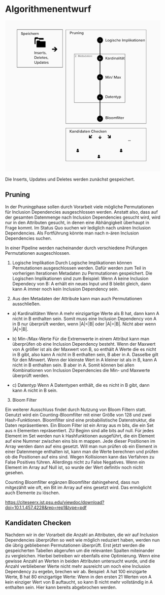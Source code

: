 # Algorithmenentwurf

![](imgs/Algorithmenentwurf.png)

Die Inserts, Updates und Deletes werden zunächst gespeichert.

## Pruning

In der Pruningphase sollen durch Vorarbeit viele mögliche Permutationen für Inclusion Dependencies ausgeschlossen werden. Anstatt also, dass auf der gesamten Datenmenge nach Inclusion Dependencies gesucht wird, wird nur in den Attributen gesucht, in denen eine Abhängigkeit überhaupt in Frage kommt. Im Status Quo suchen wir lediglich nach unären Inclusion Dependencies. Als Fortführung könnte man nach n-ären Inclusion Dependencies suchen.

In einer Pipeline werden nacheinander durch verschiedene Prüfungen Permutationen ausgeschlossen.

1. Logische Implikation
   Durch Logische Implikationen können Permutationen ausgeschlossen werden. Dafür werden zum Teil in vorherigen Iterationen Metadaten zu Permutationen gespeichert.
   Die Logischen Implikationen sind zum Beispiel:
   Wenn A keine Inclusion Dependecy von B: A erhält ein neues Input und B bleibt gleich, dann kann A immer noch kein Inclusion Dependency sein.

2. Aus den Metadaten der Attribute kann man auch Permutationen ausschließen.

- a) Kardinalitäten
  Wenn A mehr einzigartige Werte als B hat, dann kann A nicht in B enthalten sein. Somit muss eine Inclusion Dependency von A in B nur überprüft werden, wenn |A|<|B| oder |A|=|B|. Nicht aber wenn |A|>|B|.

- b) Min-/Max-Werte
  Für die Extremwerte in einem Attribut kann man überprüfen ob eine Inclusion Dependency besteht. Wenn der Maxwert von A größer ist als der Maxwert von B, so enthält A Werte die es nicht in B gibt, also kann A nicht in B enthalten sein, B aber in A. Dasselbe gilt für den Minwert. Wenn der kleinste Wert in A kleiner ist als in B, kann A nicht in B enthalten sein. B aber in A. Somit können bei allen Kombinationen von Inclusion Dependencies die Min- und Maxwerte überprüft werden.

- c) Datentyp
  Wenn A Datentypen enthält, die es nicht in B gibt, dann kann A nicht in B sein.

3. Bloom Filter

Ein weiterer Ausschluss findet durch Nutzung von Bloom Filtern statt. Genutzt wird ein Counting-Bloomfilter mit einer Größe von 128 und zwei Hash-Funktionen. Bloomfilter sind eine probabilistische Datenstruktur, die Daten repräsentieren. Ein Bloom Filter ist ein Array aus m bits, die ein Set aus n Elementen repräsentiert. ZU Beginn sind alle bits auf null. Für jedes Element im Set werden nun k Hashfunktionen ausgeführt, die ein Element auf eine Nummer zwischen eins bis m mappen. Jede dieser Positionen im Array werden dann auf eins gesetzt. Will man nun prüfen ob ein Element in einer Datenmenge enthalten ist, kann man die Werte berechnen und prüfen ob die Positionen auf eins sind. Wegen Kollisionen kann das Verfahren zu False Positives führen. Allerdings nicht zu False Negatives. Wenn ein Element im Array auf Null ist, so wurde der Wert definitiv noch nicht gesehen.

Counting Bloomfilter ergänzen Bloomfilter dahingehend, dass nun mitgezählt wie oft, ein Bit im Array auf eins gesetzt wird. Das ermöglicht auch Elemente zu löschen.

https://citeseerx.ist.psu.edu/viewdoc/download?doi=10.1.1.457.4228&rep=rep1&type=pdf

## Kandidaten Checken

Nachdem wir in der Vorarbeit die Anzahl an Attributen, die wir auf Inclusion Dependencies überprüfen so weit wie möglich reduziert haben, werden nun die übrig gebliebenen Permutationen überprüft. Erst jetzt werden die gespeicherten Tabellen abgerufen um die relevanten Spalten miteinander zu vergleichen.
Hierbei betreiben wir ebenfalls eine Optimierung. Wenn eine gewisse Anzahl an Werten in beiden Attributen untersucht wurde, und die Anzahl verbliebener Werte nicht mehr ausreicht um noch eine Inclusion Dependency zu ergebn, brechen wir ab. Beispiel:
A hat 100 einzigarte Werte, B hat 80 einzigartige Werte: Wenn in den ersten 21 Werten von A kein einziger Wert von B auftaucht, so kann B nicht mehr vollständig in A enthalten sein. Hier kann bereits abgebrochen werden.
